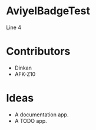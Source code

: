 # AviyelBadgeTest

Line 4

# Contributors
- Dinkan
- AFK-Z10

# Ideas
- A documentation app.
- A TODO app.
